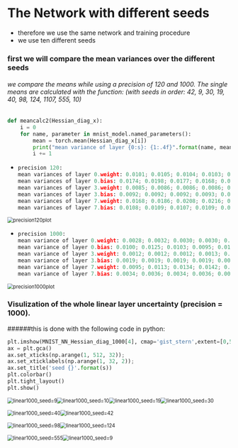 # The Network with different seeds

* therefore we use the same network and training procedure
* we use ten different seeds



### first we will compare the mean variances over the different seeds

###### we compare the means while using a precision of 120 and 1000. The single means are calculated with the function: (with seeds in order: 42, 9, 30, 19, 40, 98, 124, 1107, 555, 10)

```python
def meancalc2(Hessian_diag_x):
    i = 0 
    for name, parameter in mnist_model.named_parameters():
        mean = torch.mean(Hessian_diag_x[i])
        print("mean variance of layer {0:s}: {1:.4f}".format(name, mean.item()))
        i += 1
```

* ```python
  precision 120:
  mean variances of layer 0.weight: 0.0101; 0.0105; 0.0104; 0.0103; 0.0104; 0.0101; 0.0109; 0.0102; 0.0108; 0.0103
  mean variances of layer 0.bias: 0.0174; 0.0198; 0.0177; 0.0168; 0.0181; 0.0172; 0.0210; 0.0169; 0.0212; 0.0165
  mean variances of layer 3.weight: 0.0085; 0.0086; 0.0086; 0.0086; 0.0086; 0.0086; 0.0086; 0.0085; 0.0086; 0.0086
  mean variances of layer 3.bias: 0.0092; 0.0092; 0.0092; 0.0093; 0.0092; 0.0091; 0.0093; 0.0091; 0.0093; 0.0092
  mean variances of layer 7.weight: 0.0168; 0.0186; 0.0208; 0.0216; 0.0191; 0.0184; 0.0204; 0.0174; 0.0178; 0.0189
  mean variances of layer 7.bias: 0.0108; 0.0109; 0.0107; 0.0109; 0.0108; 0.0108; 0.0109; 0.0106; 0.0109; 0.0107
  ```

<img src="/Users/moreez/Desktop/BcThesis/GitHub/BcThesisMK/Moritz_folder/different_seeds/precision120plot.png" alt="precision120plot" style="zoom:80%;" />

* ```python
  precision 1000:
  mean variance of layer 0.weight: 0.0028; 0.0032; 0.0030; 0.0030; 0.0030; 0.0028; 0.0035; 0.0028; 0.0035; 0.0030
  mean variance of layer 0.bias: 0.0100; 0.0125; 0.0103; 0.0095; 0.0108; 0.0099; 0.0137; 0.0096; 0.0138; 0.0092
  mean variance of layer 3.weight: 0.0012; 0.0012; 0.0012; 0.0013; 0.0013; 0.0012; 0.0013; 0.0012; 0.0012; 0.0012
  mean variance of layer 3.bias: 0.0019; 0.0019; 0.0019; 0.0019; 0.0019; 0.0018; 0.0019; 0.0018; 0.0020; 0.0018
  mean variance of layer 7.weight: 0.0095; 0.0113; 0.0134; 0.0142; 0.0117; 0.0111; 0.0131; 0.0101; 0.0105; 0.0115
  mean variance of layer 7.bias: 0.0034; 0.0036; 0.0034; 0.0036; 0.0035; 0.0034; 0.0036; 0.0032; 0.0036; 0.0034
  ```

<img src="/Users/moreez/Desktop/BcThesis/GitHub/BcThesisMK/Moritz_folder/different_seeds/precision1000plot.png" alt="precision1000plot" style="zoom:80%;" />

### Visulization of the whole linear layer uncertainty (precision = 1000).

######this is done with the following code in python:

```python
plt.imshow(MNIST_NN_Hessian_diag_1000[4], cmap='gist_stern',extent=[0,512,0,1],  aspect='auto')
ax = plt.gca()
ax.set_xticks(np.arange(1, 512, 32));
ax.set_xticklabels(np.arange(1, 32, 2));
ax.set_title('seed {}'.format(s))
plt.colorbar()
plt.tight_layout()
plt.show()
```

<img src="/Users/moreez/Desktop/BcThesis/GitHub/BcThesisMK/Moritz_folder/different_seeds/linear1000_seed=9.png" alt="linear1000_seed=9" style="zoom:80%;" /><img src="/Users/moreez/Desktop/BcThesis/GitHub/BcThesisMK/Moritz_folder/different_seeds/linear1000_seed=10.png" alt="linear1000_seed=10" style="zoom:80%;" /><img src="/Users/moreez/Desktop/BcThesis/GitHub/BcThesisMK/Moritz_folder/different_seeds/linear1000_seed=19.png" alt="linear1000_seed=19" style="zoom:80%;" /><img src="/Users/moreez/Desktop/BcThesis/GitHub/BcThesisMK/Moritz_folder/different_seeds/linear1000_seed=30.png" alt="linear1000_seed=30" style="zoom:80%;" />

<img src="/Users/moreez/Desktop/BcThesis/GitHub/BcThesisMK/Moritz_folder/different_seeds/linear1000_seed=40.png" alt="linear1000_seed=40" style="zoom:80%;" /><img src="/Users/moreez/Desktop/BcThesis/GitHub/BcThesisMK/Moritz_folder/different_seeds/linear1000_seed=42.png" alt="linear1000_seed=42" style="zoom:80%;" />

<img src="/Users/moreez/Desktop/BcThesis/GitHub/BcThesisMK/Moritz_folder/different_seeds/linear1000_seed=98.png" alt="linear1000_seed=98" style="zoom:80%;" /><img src="/Users/moreez/Desktop/BcThesis/GitHub/BcThesisMK/Moritz_folder/different_seeds/linear1000_seed=124.png" alt="linear1000_seed=124" style="zoom:80%;" />

<img src="/Users/moreez/Desktop/BcThesis/GitHub/BcThesisMK/Moritz_folder/different_seeds/linear1000_seed=555.png" alt="linear1000_seed=555" style="zoom:80%;" /><img src="/Users/moreez/Desktop/BcThesis/GitHub/BcThesisMK/Moritz_folder/different_seeds/linear1000_seed=9.png" alt="linear1000_seed=9" style="zoom:80%;" />

